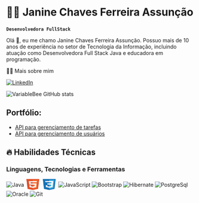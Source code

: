 # 👩🏻 Janine Chaves Ferreira Assunção

**`Desenvolvedora FullStack`**

<p>
  Olá 👋, eu me chamo Janine Chaves Ferreira Assunção. 
Possuo mais de 10 anos de experiência no setor de Tecnologia da Informação, incluindo atuação como Desenvolvedora Full Stack Java e educadora em programação.</p>

<!-- Dropdown -->

<summary>👨‍💻 Mais sobre mim</summary>


<!-- Links -->
[![LinkedIn](https://img.shields.io/badge/LinkedIn-0077B5?style=for-the-badge&logo=linkedin&logoColor=white)](https://www.linkedin.com/in/janine-chaves-ferreira/)


<!-- GithubStats -->
![VariableBee GitHub stats](https://github-readme-stats.vercel.app/api?username=nyneferreira&show_icons=true&theme=gotham)

<!-- Portfolio -->
## Portfólio:
- [API para gerenciamento de tarefas](https://github.com/nyneferreira/to-dolist)
- [API para gerenciamento de usuários](https://github.com/nyneferreira/cadastro-usuario)


## 🔥 Habilidades Técnicas
<!-- Linguagens e Ferramentas -->
  <div style="flex-basis: 48%;">
    <h3>Linguagens, Tecnologias e Ferramentas</h3>
    <img align="center" alt="Java" height="30" width="40" src="https://cdn.jsdelivr.net/gh/devicons/devicon@latest/icons/java/java-original.svg">
    <img align="center" alt="HTML" height="30" width="40" src="https://raw.githubusercontent.com/devicons/devicon/master/icons/html5/html5-original.svg">
    <img align="center" alt="CSS" height="30" width="40" src="https://raw.githubusercontent.com/devicons/devicon/master/icons/css3/css3-original.svg">
    <img align="center" alt="JavaScript" height="30" width="40" src="https://cdn.jsdelivr.net/gh/devicons/devicon@latest/icons/javascript/javascript-original.svg">
    <img align="center" alt="Bootstrap" height="30" width="40" src="https://cdn.jsdelivr.net/gh/devicons/devicon@latest/icons/bootstrap/bootstrap-original.svg">
    <img align="center" alt="Hibernate" height="30" width="40" src="https://cdn.jsdelivr.net/gh/devicons/devicon@latest/icons/hibernate/hibernate-original.svg">
    <img align="center" alt="PostgreSql" height="30" width="40" src="https://cdn.jsdelivr.net/gh/devicons/devicon@latest/icons/postgresql/postgresql-original.svg">
    <img align="center" alt="Oracle" height="30" width="40"  src="https://cdn.jsdelivr.net/gh/devicons/devicon@latest/icons/oracle/oracle-original.svg">
    <img align="center" alt="Git" height="30" width="40"   src="https://cdn.jsdelivr.net/gh/devicons/devicon@latest/icons/git/git-original.svg">    
</div>
